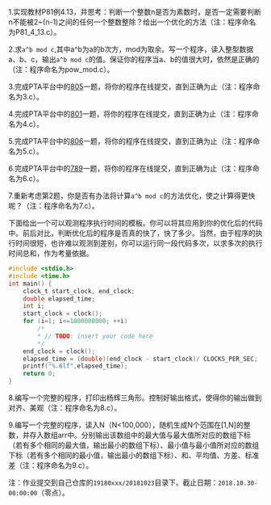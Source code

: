 1.实现教材P81例4.13，并思考：判断一个整数n是否为素数时，是否一定需要判断n不能被2~(n-1)之间的任何一个整数整除？给出一个优化的方法（注：程序命名为P81_4_13.c）。

2.求`a^b mod c`,其中a^b为a的b次方，mod为取余。写一个程序，读入整型数据a、b、c，输出`a^b mod c`的值。保证你的程序当a、b的值很大时，依然是正确的（注：程序命名为pow_mod.c）。

3.完成PTA平台中的[805](https://pintia.cn/problem-sets/14/problems/805)一题，将你的程序在线提交，直到正确为止（注：程序命名为3.c）。

4.完成PTA平台中的[801](https://pintia.cn/problem-sets/14/problems/801)一题，将你的程序在线提交，直到正确为止（注：程序命名为4.c）。

5.完成PTA平台中的[806](https://pintia.cn/problem-sets/14/problems/806)一题，将你的程序在线提交，直到正确为止（注：程序命名为5.c）。

6.完成PTA平台中的[789](https://pintia.cn/problem-sets/14/problems/789)一题，将你的程序在线提交，直到正确为止（注：程序命名为6.c）。

7.重新考虑第2题，你是否有办法将计算`a^b mod c`的方法优化，使之计算得更快呢？（注：程序命名为7.c）。

下面给出一个可以观测程序执行时间的模板。你可以将其应用到你的优化后的代码中。前后对比，判断优化后的程序是否真的快了，快了多少。当然，由于程序的执行时间很短，也许难以观测到差别，你可以运行同一段代码多次，以求多次的执行时间总和，作为考量依据。
```c
#include <stdio.h>
#include <time.h>
int main() {
	clock_t start_clock, end_clock;
	double elapsed_time;
	int i;
	start_clock = clock();
	for (i=1; i<=1000000000; ++i)
		/*
		* // TODO: insert your code here
		*/
	end_clock = clock();
	elapsed_time = (double)(end_clock - start_clock)/ CLOCKS_PER_SEC;
	printf("%.6lf",elapsed_time);
	return 0;
}
```
8.编写一个完整的程序，打印出杨辉三角形。控制好输出格式，使得你的输出做到对齐、美观（注：程序命名为8.c）。

9.编写一个完整的程序，读入N（N<100,000），随机生成N个范围在[1,N]的整数，并存入数组arr中。分别输出该数组中的最大值与最大值所对应的数组下标（若有多个相同的最大值，输出最小的数组下标）、最小值与最小值所对应的数组下标（若有多个相同的最小值，输出最小的数组下标）、和、平均值、方差、标准差（注：程序命名为9.c）。

注：作业提交到自己仓库的`19180xxx/20181023`目录下。截止日期：`2018.10.30-00:00:00`（零点）。
